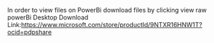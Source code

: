 In order to view files on PowerBi download files by clicking view raw
powerBi Desktop Download Link:https://www.microsoft.com/store/productId/9NTXR16HNW1T?ocid=pdpshare

